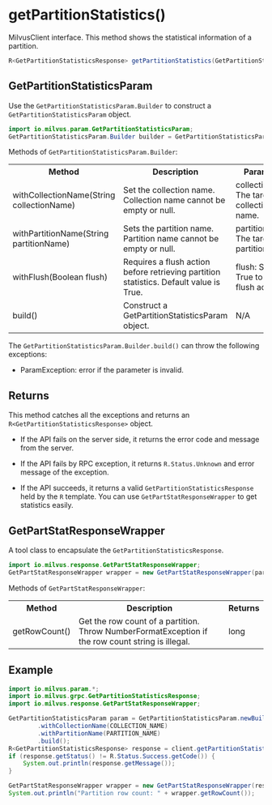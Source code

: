 # getPartitionStatistics()

MilvusClient interface. This method shows the statistical information of a partition.

```java
R<GetPartitionStatisticsResponse> getPartitionStatistics(GetPartitionStatisticsParam requestParam);
```

## GetPartitionStatisticsParam

Use the `GetPartitionStatisticsParam.Builder` to construct a `GetPartitionStatisticsParam` object.

```java
import io.milvus.param.GetPartitionStatisticsParam;
GetPartitionStatisticsParam.Builder builder = GetPartitionStatisticsParam.newBuilder();
```

Methods of `GetPartitionStatisticsParam.Builder`:

<table>
    <tr>
        <th>Method</th>
        <th>Description</th>
        <th>Parameters</th>
    </tr>
    <tr>
        <td>withCollectionName(String collectionName)</td>
        <td>Set the collection name. Collection name cannot be empty or null.</td>
        <td>collectionName: The target collection name.</td>
    </tr>
    <tr>
        <td>withPartitionName(String partitionName)</td>
        <td>Sets the partition name. Partition name cannot be empty or null.</td>
        <td>partitionName: The target partition name.</td>
    </tr>
    <tr>
        <td>withFlush(Boolean flush)</td>
        <td>Requires a flush action before retrieving partition statistics. Default value is True.</td>
        <td>flush: Set to True to ask a flush action.</td>
    </tr>
    <tr>
        <td>build()</td>
        <td>Construct a GetPartitionStatisticsParam object.</td>
        <td>N/A</td>
    </tr>
</table>

The `GetPartitionStatisticsParam.Builder.build()` can throw the following exceptions:

- ParamException: error if the parameter is invalid.

## Returns

This method catches all the exceptions and returns an `R<GetPartitionStatisticsResponse>` object.

- If the API fails on the server side, it returns the error code and message from the server.

- If the API fails by RPC exception, it returns `R.Status.Unknown` and error message of the exception.

- If the API succeeds, it returns a valid `GetPartitionStatisticsResponse` held by the `R` template. You can use `GetPartStatResponseWrapper` to get statistics easily.

## GetPartStatResponseWrapper

A tool class to encapsulate the `GetPartitionStatisticsResponse`. 

```java
import io.milvus.response.GetPartStatResponseWrapper;
GetPartStatResponseWrapper wrapper = new GetPartStatResponseWrapper(partStatResponse);
```

Methods of `GetPartStatResponseWrapper`:

<table>
   <tr>
     <th><strong>Method</strong></th>
     <th><strong>Description</strong></th>
     <th><strong>Returns</strong></th>
   </tr>
   <tr>
     <td>getRowCount()</td>
     <td>Get the row count of a partition.<br/>Throw NumberFormatException if the row count string is illegal.</td>
     <td>long</td>
   </tr>
</table>

## Example

```java
import io.milvus.param.*;
import io.milvus.grpc.GetPartitionStatisticsResponse;
import io.milvus.response.GetPartStatResponseWrapper;

GetPartitionStatisticsParam param = GetPartitionStatisticsParam.newBuilder()
        .withCollectionName(COLLECTION_NAME)
        .withPartitionName(PARTITION_NAME)
        .build();
R<GetPartitionStatisticsResponse> response = client.getPartitionStatistics(param);
if (response.getStatus() != R.Status.Success.getCode()) {
    System.out.println(response.getMessage());
}

GetPartStatResponseWrapper wrapper = new GetPartStatResponseWrapper(response.getData());
System.out.println("Partition row count: " + wrapper.getRowCount());
```
